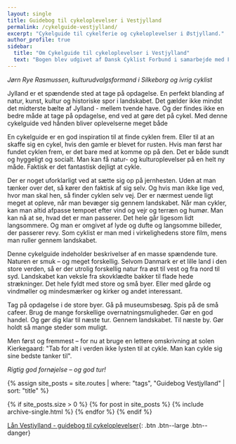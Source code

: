 ```yaml
---
layout: single
title: Guidebog til cykeloplevelser i Vestjylland
permalink: /cykelguide-vestjylland/
excerpt: "Cykelguide til cykelferie og cykeloplevelser i Østjylland."
author_profile: true
sidebar:
  title: "Om Cykelguide til cykeloplevelser i Vestjylland"
  text: "Bogen blev udgivet af Dansk Cyklist Forbund i samarbejde med Fonden Fyntour og VisitDenmark, støttet af Arbejdsmarkedets Feriefond og Tips & Lottomidler til Friluftslivet. 1. udgave fra 30. maj 2007. Oplag 5000 i tre sprog."
---
```


_Jørn Rye Rasmussen, kulturudvalgsformand i Silkeborg og ivrig cyklist_

Jylland er et spændende sted at tage på opdagelse. En perfekt blanding af natur, kunst, kultur og historiske spor i landskabet. Det gælder ikke mindst det midterste bælte af Jylland - mellem tvende have. Og der findes ikke en bedre måde at tage på opdagelse, end ved at gøre det på cykel. Med denne cykelguide ved hånden bliver oplevelserne meget både 

En cykelguide er en god inspiration til at finde cyklen frem. Eller til at an skaffe sig en cykel, hvis den gamle er blevet for rusten. Hvis man først har fundet cyklen frem, er det bare med at komme op på den. Det er både sundt og hyggeligt og socialt. Man kan få natur- og kulturoplevelser på en helt ny måde. Faktisk er det fantastisk dejligt at cykle. 

Der er noget uforklarligt ved at sætte sig op på jernhesten. Uden at man tænker over det, så kører den faktisk af sig selv. Og hvis man ikke lige ved, hvor man skal hen, så finder cyklen selv vej. Der er nærmest uende ligt meget at opleve, når man bevæger sig gennem landskabet. Når man cykler, kan man altid afpasse tempoet efter vind og vejr og terræn og humør. Man kan nå at se, hvad det er man passerer. Det hele går ligesom lidt langsommere. Og man er omgivet af lyde og dufte og langsomme billeder, der passerer revy. Som cyklist er man med i virkelighedens store film, mens man ruller gennem landskabet. 

Denne cykelguide indeholder beskrivelser af en masse spændende ture. Naturen er smuk – og meget forskellig. Selvom Danmark er et lille land i den store verden, så er der utrolig forskellig natur fra øst til vest og fra nord til syd. Landskabet kan veksle fra skovklædte bakker til flade hede strækninger. Det hele fyldt med store og små byer. Eller med gårde og vindmøller og mindesmærker og kirker og andet interessant. 

Tag på opdagelse i de store byer. Gå på museumsbesøg. Spis på de små cafeer. Brug de mange forskellige overnatningsmuligheder. Gør en god handel. Og gør dig klar til næste tur. Gennem landskabet. Til næste by. Gør holdt så mange steder som muligt. 

Men først og fremmest – for nu at bruge en lettere omskrivning at solen Kierkegaard: "Tab for alt i verden ikke lysten til at cykle. Man kan cykle sig sine bedste tanker til". 

_Rigtig god fornøjelse – og god tur!_

{% assign site_posts = site.routes | where: "tags", "Guidebog Vestjylland" | sort: "title" %}

{% if site_posts.size > 0 %}
  {% for post in site_posts %}
    {% include archive-single.html %}
  {% endfor %}
{% endif %}

[Lån Vestjylland - guidebog til cykeloplevelser](https://bibliotek.dk/da/work/870970-basis%3A26918979){: .btn .btn--large .btn--danger}
